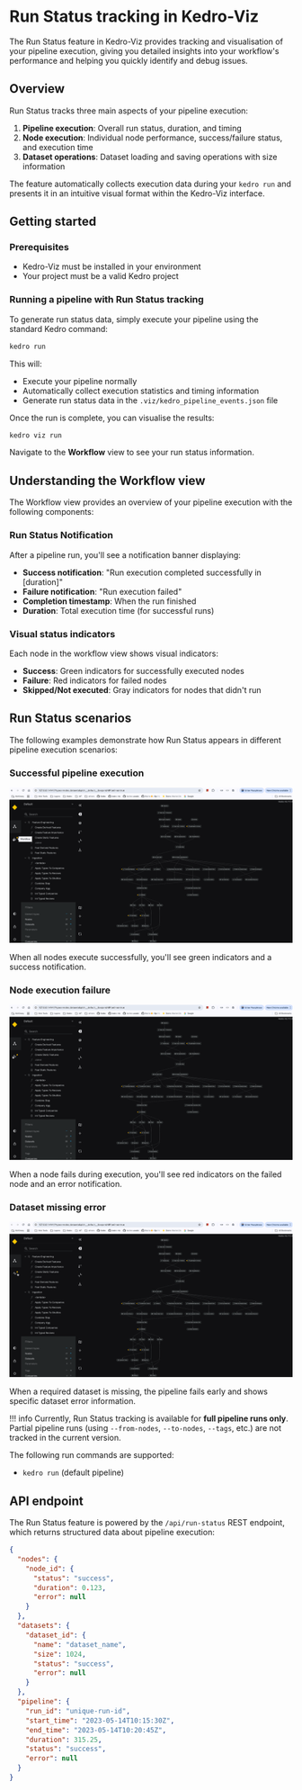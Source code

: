 # Run Status tracking in Kedro-Viz

The Run Status feature in Kedro-Viz provides tracking and visualisation of your pipeline execution, giving you detailed insights into your workflow's performance and helping you quickly identify and debug issues.

## Overview

Run Status tracks three main aspects of your pipeline execution:

1. **Pipeline execution**: Overall run status, duration, and timing
2. **Node execution**: Individual node performance, success/failure status, and execution time
3. **Dataset operations**: Dataset loading and saving operations with size information

The feature automatically collects execution data during your `kedro run` and presents it in an intuitive visual format within the Kedro-Viz interface.

## Getting started

### Prerequisites

- Kedro-Viz must be installed in your environment
- Your project must be a valid Kedro project

### Running a pipeline with Run Status tracking

To generate run status data, simply execute your pipeline using the standard Kedro command:

```bash
kedro run
```

This will:
- Execute your pipeline normally
- Automatically collect execution statistics and timing information
- Generate run status data in the `.viz/kedro_pipeline_events.json` file

Once the run is complete, you can visualise the results:

```bash
kedro viz run
```

Navigate to the **Workflow** view to see your run status information.

## Understanding the Workflow view

The Workflow view provides an overview of your pipeline execution with the following components:

### Run Status Notification

After a pipeline run, you'll see a notification banner displaying:

- **Success notification**: "Run execution completed successfully in [duration]"
- **Failure notification**: "Run execution failed"
- **Completion timestamp**: When the run finished
- **Duration**: Total execution time (for successful runs)

### Visual status indicators

Each node in the workflow view shows visual indicators:

- **Success**: Green indicators for successfully executed nodes
- **Failure**: Red indicators for failed nodes
- **Skipped/Not executed**: Gray indicators for nodes that didn't run

## Run Status scenarios

The following examples demonstrate how Run Status appears in different pipeline execution scenarios:

### Successful pipeline execution
![Successful pipeline run](./images/run-status-success.gif)

When all nodes execute successfully, you'll see green indicators and a success notification.

### Node execution failure
![Node execution failure](./images/run-status-node-failure.gif)

When a node fails during execution, you'll see red indicators on the failed node and an error notification.

### Dataset missing error
![Dataset missing error](./images/run-status-dataset-missing.gif)

When a required dataset is missing, the pipeline fails early and shows specific dataset error information.

!!! info
    Currently, Run Status tracking is available for **full pipeline runs only**. Partial pipeline runs (using `--from-nodes`, `--to-nodes`, `--tags`, etc.) are not tracked in the current version.

The following run commands are supported:
- `kedro run` (default pipeline)

## API endpoint

The Run Status feature is powered by the `/api/run-status` REST endpoint, which returns structured data about pipeline execution:

```json
{
  "nodes": {
    "node_id": {
      "status": "success",
      "duration": 0.123,
      "error": null
    }
  },
  "datasets": {
    "dataset_id": {
      "name": "dataset_name",
      "size": 1024,
      "status": "success",
      "error": null
    }
  },
  "pipeline": {
    "run_id": "unique-run-id",
    "start_time": "2023-05-14T10:15:30Z",
    "end_time": "2023-05-14T10:20:45Z",
    "duration": 315.25,
    "status": "success",
    "error": null
  }
}
```
